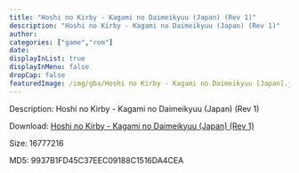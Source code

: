```yaml
---
title: "Hoshi no Kirby - Kagami no Daimeikyuu (Japan) (Rev 1)"
description: "Hoshi no Kirby - Kagami no Daimeikyuu (Japan) (Rev 1)"
author: 
categories: ["game","rom"]
date: 
displayInList: true
displayInMenu: false
dropCap: false
featuredImage: /img/gba/Hoshi no Kirby - Kagami no Daimeikyuu [Japan].jpg
---
```


Description: Hoshi no Kirby - Kagami no Daimeikyuu (Japan) (Rev 1)

Download: <a style="text-decoration:underline;" href="https://mega.nz/#!iOQUkATb!IQwQPli5a0byf3oa2Mfe8Z8-1_cDtSTFdsyjXsYPtQ4" target = "_blank" rel = "nofollow" > Hoshi no Kirby - Kagami no Daimeikyuu (Japan) (Rev 1)</a>

Size: 16777216

MD5: 9937B1FD45C37EEC09188C1516DA4CEA

